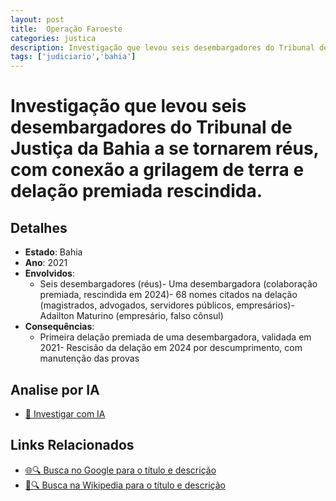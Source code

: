 ```yaml
---
layout: post
title:  Operação Faroeste
categories: justica
description: Investigação que levou seis desembargadores do Tribunal de Justiça da Bahia a se tornarem réus✧  com conexão a grilagem de terra e delação premiada rescindida.Seis desembargadores (réus)Uma desembargadora (colaboração premiada✧  rescindida em 2024)68 nomes citados na delação (magistrados✧  advogados✧  servidores públicos✧  empresários)Adailton Maturino (empresário✧  falso cônsul)
tags: ['judiciario','bahia']
---
```


# Investigação que levou seis desembargadores do Tribunal de Justiça da Bahia a se tornarem réus, com conexão a grilagem de terra e delação premiada rescindida.

## Detalhes
- **Estado**: Bahia
- **Ano**: 2021
- **Envolvidos**:
  - Seis desembargadores (réus)- Uma desembargadora (colaboração premiada, rescindida em 2024)- 68 nomes citados na delação (magistrados, advogados, servidores públicos, empresários)- Adailton Maturino (empresário, falso cônsul)
- **Consequências**:
  - Primeira delação premiada de uma desembargadora, validada em 2021- Rescisão da delação em 2024 por descumprimento, com manutenção das provas

## Analise por IA
- [🤖 Investigar com IA](https://www.perplexity.ai/search?q=Opera%C3%A7%C3%A3o%20Faroeste%20Investiga%C3%A7%C3%A3o%20que%20levou%20seis%20desembargadores%20do%20Tribunal%20de%20Justi%C3%A7a%20da%20Bahia%20a%20se%20tornarem%20r%C3%A9us%2C%20com%20conex%C3%A3o%20a%20grilagem%20de%20terra%20e%20dela%C3%A7%C3%A3o%20premiada%20rescindida.%20Bahia)

## Links Relacionados
- [🌐🔍 Busca no Google para o título e descrição](https://www.google.com/search?q=Opera%C3%A7%C3%A3o%20Faroeste%20Investiga%C3%A7%C3%A3o%20que%20levou%20seis%20desembargadores%20do%20Tribunal%20de%20Justi%C3%A7a%20da%20Bahia%20a%20se%20tornarem%20r%C3%A9us%2C%20com%20conex%C3%A3o%20a%20grilagem%20de%20terra%20e%20dela%C3%A7%C3%A3o%20premiada%20rescindida.%20Bahia)
- [📖🔍 Busca na Wikipedia para o título e descrição](https://pt.wikipedia.org/w/index.php?search=Opera%C3%A7%C3%A3o%20Faroeste%20Investiga%C3%A7%C3%A3o%20que%20levou%20seis%20desembargadores%20do%20Tribunal%20de%20Justi%C3%A7a%20da%20Bahia%20a%20se%20tornarem%20r%C3%A9us%2C%20com%20conex%C3%A3o%20a%20grilagem%20de%20terra%20e%20dela%C3%A7%C3%A3o%20premiada%20rescindida.%20Bahia)

